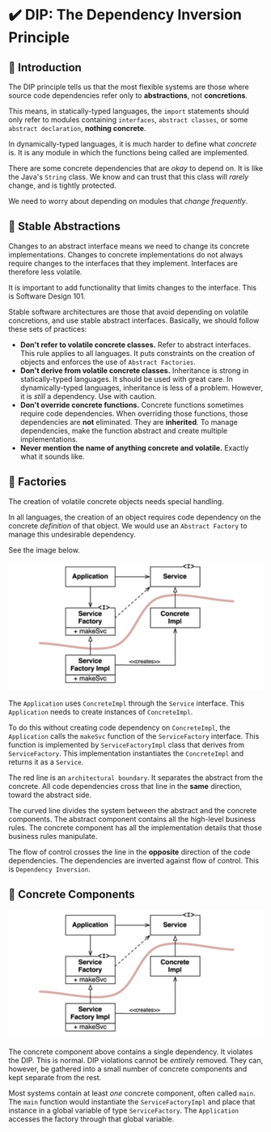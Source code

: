 # :heavy_check_mark: DIP: The Dependency Inversion Principle

## :round_pushpin: Introduction
The DIP principle tells us that the most flexible systems are those where source code dependencies refer only to **abstractions**, not **concretions**.

This means, in statically-typed languages, the `import` statements should only refer to modules containing `interfaces`, `abstract classes`, or some `abstract declaration`, **nothing concrete**.

In dynamically-typed languages, it is much harder to define what *concrete* is. It is any module in which the functions being called are implemented.

There are some concrete dependencies that are *okay* to depend on. It is like the Java's `String` class. We know and can trust that this class will *rarely* change, and is tightly protected.

We need to worry about depending on modules that *change frequently*.

## :round_pushpin: Stable Abstractions
Changes to an abstract interface means we need to change its concrete implementations. Changes to concrete implementations do not always require changes to the interfaces that they implement. Interfaces are therefore less volatile.

It is important to add functionality that limits changes to the interface. This is Software Design 101.

Stable software architectures are those that avoid depending on volatile concretions, and use stable abstract interfaces. Basically, we should follow these sets of practices:
- **Don't refer to volatile concrete classes.** Refer to abstract interfaces. This rule applies to all languages. It puts constraints on the creation of objects and enforces the use of `Abstract Factories`.
- **Don't derive from volatile concrete classes.** Inheritance is strong in statically-typed languages. It should be used with great care. In dynamically-typed languages, inheritance is less of a problem. However, it is *still* a dependency. Use with caution.
- **Don't override concrete functions.** Concrete functions sometimes require code dependencies. When overriding those functions, those dependencies are **not** eliminated. They are **inherited**. To manage dependencies, make the function abstract and create multiple implementations.
- **Never mention the name of anything concrete and volatile.** Exactly what it sounds like.

## :round_pushpin: Factories
The creation of volatile concrete objects needs special handling.

In all languages, the creation of an object requires code dependency on the concrete *definition* of that object. We would use an `Abstract Factory` to manage this undesirable dependency.

See the image below.

![Image of Abstract Factory](../images/solid-principles/dip/abstract-factory.png)

The `Application` uses `ConcreteImpl` through the `Service` interface. This `Application` needs to create instances of `ConcreteImpl`.

To do this without creating code dependency on `ConcreteImpl`, the `Application` calls the `makeSvc` function of the `ServiceFactory` interface. This function is implemented by `ServiceFactoryImpl` class that derives from `ServiceFactory`. This implementation instantiates the `ConcreteImpl` and returns it as a `Service`.

The red line is an `architectural boundary`. It separates the abstract from the concrete. All code dependencies cross that line in the **same** direction, toward the abstract side.

The curved line divides the system between the abstract and the concrete components. The abstract component contains all the high-level business rules. The concrete component has all the implementation details that those business rules manipulate.

The flow of control crosses the line in the **opposite** direction of the code dependencies. The dependencies are inverted against flow of control. This is `Dependency Inversion`.

## :round_pushpin: Concrete Components

![Image of Abstract Factory](../images/solid-principles/dip/abstract-factory.png)

The concrete component above contains a single dependency. It violates the DIP. This is normal. DIP violations cannot be *entirely* removed. They can, however, be gathered into a small number of concrete components and kept separate from the rest.

Most systems contain at least *one* concrete component, often called `main`. The `main` function would instantiate the `ServiceFactoryImpl` and place that instance in a global variable of type `ServiceFactory`. The `Application` accesses the factory through that global variable.
